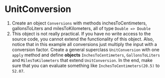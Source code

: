 # UnitConversion
1. Create an object `Conversions` with methods inchesToCentimeters, gallonsToLiters and milesToKilometers, all of type `Double => Double`
2. This object is not really practical. If you have no write access to the source code, you cannot extend the functionality of this object. Also, notice that in this example all conversions just multiply the input with a conversion factor.
 Create a general superclass `UnitConversion` with one `apply` method and define **objects** `InchesToCentimeters`, `GallonsToLiters` and `MilesToKilometers` that extend `UnitConversion`. In the end, make sure that you can evaluate something like `InchesToCentimeters(20.5)` to `52.07`.
